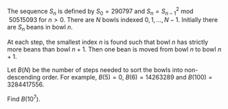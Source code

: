 The sequence $S_n$ is defined by $S_0 = 290797$ and $S_n = S_{n - 1}^2 \bmod 50515093$ for $n > 0$.
There are $N$ bowls indexed $0,1,\dots ,N-1$. Initially there are $S_n$ beans in bowl $n$.

At each step, the smallest index $n$ is found such that bowl $n$ has strictly more beans than bowl $n+1$. Then one bean is moved from bowl $n$ to bowl $n+1$.

Let $B(N)$ be the number of steps needed to sort the bowls into non-descending order.
For example, $B(5) = 0$, $B(6) = 14263289$ and $B(100)=3284417556$.

Find $B(10^7)$.
